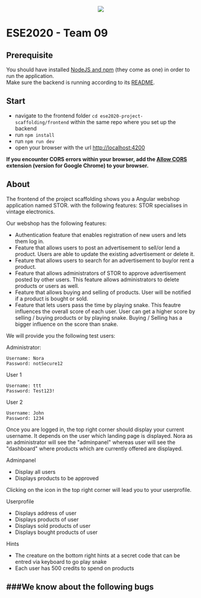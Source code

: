 

<p align="center">
  <img src="https://raw.githubusercontent.com/scg-unibe-ch/ese2020-team9/readme/frontend/src/assets/cd/other2anim.gif">
</p>


# ESE2020 - Team 09

## Prerequisite
You should have installed [NodeJS and npm](https://nodejs.org/en/download/) (they come as one) in order to run the application.  
Make sure the backend is running according to its [README](https://github.com/scg-unibe-ch/ese2020-project-scaffolding/blob/master/backend/README.md).

## Start
- navigate to the frontend folder `cd ese2020-project-scaffolding/frontend` within the same repo where you set up the backend
- run `npm install`
- run `npm run dev`
- open your browser with the url [http://localhost:4200](http://localhost:4200/)

**If you encounter CORS errors within your browser, add the [Allow CORS](https://chrome.google.com/webstore/detail/allow-cors-access-control/lhobafahddgcelffkeicbaginigeejlf?hl=en) extension (version for Google Chrome) to your browser.**

## About
The frontend of the project scaffolding shows you a Angular webshop application named STOR. with the following features:
STOR specialises in vintage electronics. 

Our webshop has the following features:
- Authentication feature that enables registration of new users and lets them log in.
- Feature that allows users to post an advertisement to sell/or lend a product.
Users are able to update the existing advertisement or delete it.
- Feature that allows users to search for an advertisement to buy/or rent a product.
- Feature that allows administrators of STOR to approve advertisement posted by other users. 
This feature allows administrators to delete products or users as well. 
- Feature that allows buying and selling of products. User will be notified if a product
is bought or sold. 
- Feature that lets users pass the time by playing snake.
This feautre influences the overall score of each user. 
User can get a higher score by selling / buying products or by playing snake.
Buying / Selling has a bigger influence on the score than snake.



We will provide you the following test users:

Administrator:
````
Username: Nora
Password: notSecure12
````
User 1
````
Username: ttt
Password: Test123!
````
User 2
````
Username: John
Password: 1234
````
Once you are logged in, the top right corner should display your current username.
It depends on the user which landing page is displayed. 
Nora as an administrator will see the "adminpanel" whereas user will see the "dashboard" where products
which are currently offered are displayed.

Adminpanel
- Display all users
- Displays products to be approved

Clicking on the icon in the top right corner will lead you to your userprofile.

Userprofile
- Displays address of user
- Displays products of user
- Displays sold products of user
- Displays bought products of user

Hints
- The creature on the bottom right hints at a secret code that can be entred via keyboard to go play snake
- Each user has 500 credits to spend on products

###We know about the following bugs
- 
